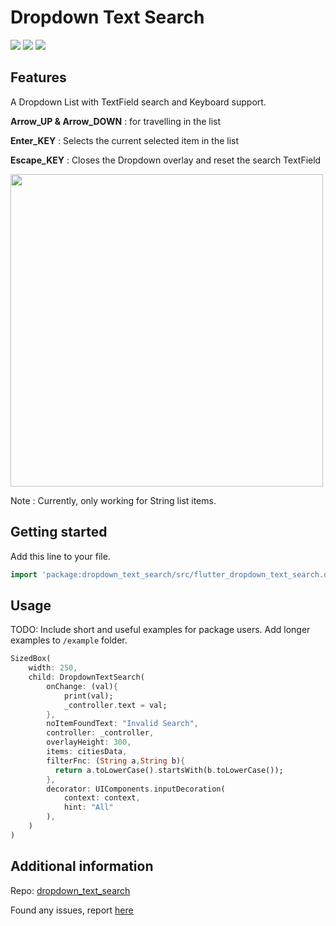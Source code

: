 <!-- 
This README describes the package. If you publish this package to pub.dev,
this README's contents appear on the landing page for your package.

For information about how to write a good package README, see the guide for
[writing package pages](https://dart.dev/guides/libraries/writing-package-pages). 

For general information about developing packages, see the Dart guide for
[creating packages](https://dart.dev/guides/libraries/create-library-packages)
and the Flutter guide for
[developing packages and plugins](https://flutter.dev/developing-packages). 
-->

# Dropdown Text Search

![](https://img.shields.io/badge/BK14-Billi-red)
![](https://img.shields.io/github/languages/top/siddiquisahil02/dropdown_text_search)
![](https://img.shields.io/github/last-commit/siddiquisahil02/dropdown_text_search)


## Features

A Dropdown List with TextField search and Keyboard support.

**Arrow_UP & Arrow_DOWN** : for travelling in the list

**Enter_KEY** : Selects the current selected item in the list

**Escape_KEY** : Closes the Dropdown overlay and reset the search TextField


<img src="https://raw.githubusercontent.com/siddiquisahil02/dropdown_text_search/main/assets/example.gif"  height = "500" >

Note : Currently, only working for String list items.

## Getting started

Add this line to your file.

```dart
import 'package:dropdown_text_search/src/flutter_dropdown_text_search.dart';
```

## Usage

TODO: Include short and useful examples for package users. Add longer examples
to `/example` folder. 

```dart
SizedBox(
    width: 250,
    child: DropdownTextSearch(
        onChange: (val){
            print(val);
            _controller.text = val;
        },
        noItemFoundText: "Invalid Search",
        controller: _controller,
        overlayHeight: 300,
        items: citiesData,
        filterFnc: (String a,String b){
          return a.toLowerCase().startsWith(b.toLowerCase());
        },
        decorator: UIComponents.inputDecoration(
            context: context,
            hint: "All"
        ),
    )
)
```

## Additional information

Repo: [dropdown_text_search](https://github.com/siddiquisahil02/dropdown_text_search)

Found any issues, report [here](https://github.com/siddiquisahil02/dropdown_text_search/issues)



